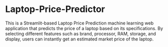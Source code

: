 # Laptop-Price-Predictor
This is a Streamlit-based Laptop Price Prediction machine learning web application that predicts the price of a laptop based on its specifications. By selecting different features such as brand, processor, RAM, storage, and display, users can instantly get an estimated market price of the laptop.
